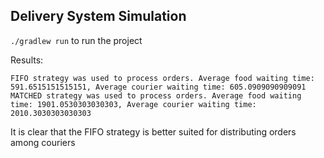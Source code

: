## Delivery System Simulation

```./gradlew run``` to run the project

Results:
```
FIFO strategy was used to process orders. Average food waiting time: 591.6515151515151, Average courier waiting time: 605.0909090909091
MATCHED strategy was used to process orders. Average food waiting time: 1901.0530303030303, Average courier waiting time: 2010.3030303030303
```
It is clear that the FIFO strategy is better suited for distributing orders among couriers
